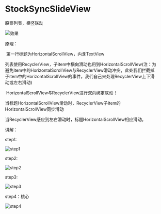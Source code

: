 # StockSyncSlideView
股票列表，横竖联动

![效果](https://github.com/tianchenglin/StockSyncSlideView/blob/main/imgs/ys.gif)

原理：

​	第一行标题为HorizontalScrollView，内含TextView

​	列表使用RecyclerView，子item中横向滑动也用到HorizontalScrollView(注：为避免item中的HorizontalScrollView与RecyclerView滑动冲突，此处我们拦截掉子item中的HorizontalScrollView的事件，我们自己来处理RecyclerView上下滑动或左右滑动)

​	HorizontalScrollView与RecyclerView进行双向绑定联动！

​	当标题HorizontalScrollView滑动时，RecyclerView子item的HorizontalScrollView同步滑动

​	当RecyclerView感应到左右滑动时，标题HorizontalScrollView相应滑动。

讲解：

step1:

![step1](https://github.com/tianchenglin/StockSyncSlideView/blob/main/imgs/step1.png)

step2:

![step2](https://github.com/tianchenglin/StockSyncSlideView/blob/main/imgs/step2.png)

step3:

![step3](https://github.com/tianchenglin/StockSyncSlideView/blob/main/imgs/step3.png)

step4：核心

![step4](https://github.com/tianchenglin/StockSyncSlideView/blob/main/imgs/step4.png)